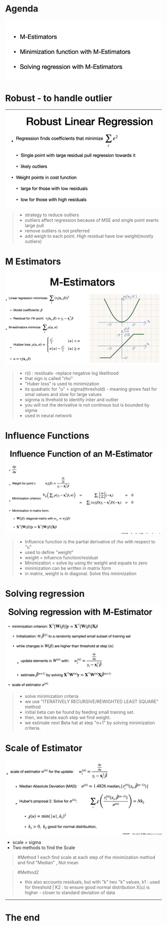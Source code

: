 # Agenda
![alt text](image-12.png)

# Robust - to handle outlier
![alt text](image-13.png)

> - strategy to reduce outliers
> - outliers affect regression because of MSE and single point exerts large pull
> - remove outliers is not preferred
> - add weigh to each point. High residual have low weight(mostly outliers)

# M Estimators
![alt text](image-14.png)

> - r(i) : residuals
> -replace negative log likelihood 
> - that sign is called "rho"
> - "Huber loss" is used to minimization
> - its quadratic for "u" < sigma(threshold) - meaning grows fast for smal values and slow for large values
> - signma is threhold to identify inlier and outlier
> - you will not the derivative is not continous but is bounded by sigma
> - used in neural network

# Influence Functions
![alt text](image-15.png)
> - Influence function is the partial derivative of rho with respect to "u"
> - used to define "weight"
> - weight = infuence function/residual
> - Minimization = solve by using thr weight and equate to zero
> - minimization can be written in matrix form
> - in matrix, weight is in diagonal. Solve this minimization

# Solving regression
![alt text](image-16.png)

> - solve minimization criteria
> - we use "ITERATIVELY RECURSIVE/REWIGHTED LEAST SQUARE" method
> - initial beta can be found by feeding small training set.
> - then, we iterate.each step we find weight.
> - we estimate next Beta hat at step "n+1" by solving minimization criteria.

# Scale of Estimator
![alt text](image-17.png)

- scale = sigma
- Two methods to find the Scale
> #Method 1
> each find scale at each step of the minimization method and find "Median" , Not mean

> #Method2
> - this also accounts residuals, but with "k"
> two "k" values, 
> k1 : used for threshold | K2 : to ensure good normal distribution
> X(u) is higher - closer to standard deviation of data

---
# The end